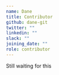 ```yaml
---
name: Dane
title: Contributor
github: dane-git
twitter: ""
linkedin: ""
slack: ""
joining_date: ""
role: contributor
---
```


Still waiting for this

